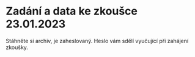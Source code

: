 # Zadání a data ke zkoušce 23.01.2023
Stáhněte si archiv, je zaheslovaný. Heslo vám sdělí vyučující při zahájení zkoušky. 
